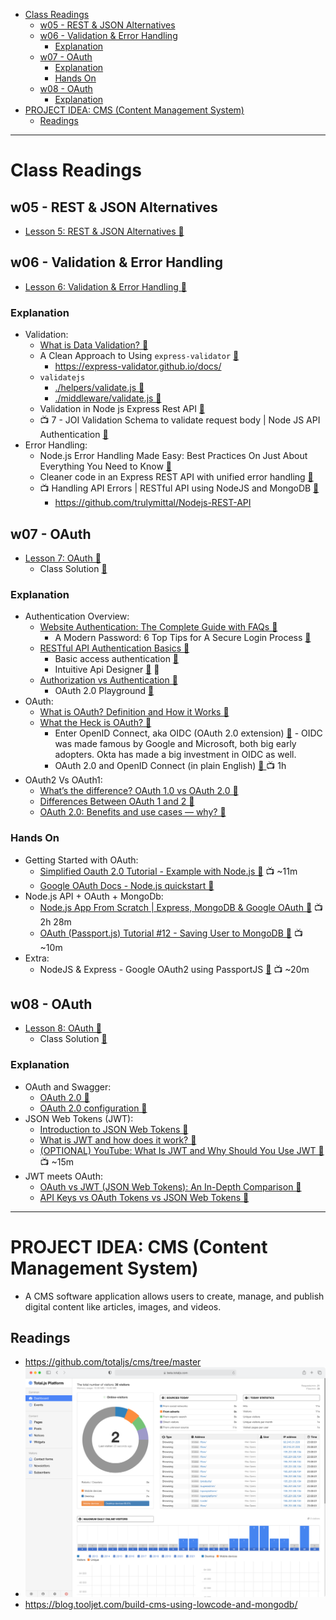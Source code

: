 - [Class Readings](#class-readings)
  - [w05 - REST \& JSON Alternatives](#w05---rest--json-alternatives)
  - [w06 - Validation \& Error Handling](#w06---validation--error-handling)
    - [Explanation](#explanation)
  - [w07 - OAuth](#w07---oauth)
    - [Explanation](#explanation-1)
    - [Hands On](#hands-on)
  - [w08 - OAuth](#w08---oauth)
    - [Explanation](#explanation-2)
- [PROJECT IDEA: CMS (Content Management System)](#project-idea-cms-content-management-system)
  - [Readings](#readings)

---

# Class Readings

## w05 - REST & JSON Alternatives

- [Lesson 5: REST & JSON Alternatives 🔗](https://cse341.netlify.app/lesson5)

## w06 - Validation & Error Handling

- [Lesson 6: Validation & Error Handling 🔗](https://cse341.netlify.app/lesson6)

### Explanation

- Validation:
  - [What is Data Validation? 🔗](https://engage.safe.com/what-is/data-validation/)
  - A Clean Approach to Using `express-validator` [🔗](https://dev.to/nedsoft/a-clean-approach-to-using-express-validator-8go)
    - https://express-validator.github.io/docs/
  - `validatejs`
    - [./helpers/validate.js 🔗](https://github.com/byui-cse/cse341-code-student/blob/L06-team-complete/helpers/validate.js)
    - [./middleware/validate.js 🔗](https://github.com/byui-cse/cse341-code-student/blob/L06-team-complete/middleware/validate.js)
  - Validation in Node js Express Rest API [🔗](https://www.tutsmake.com/validation-in-node-js-express-rest-api/)
  - 📺 7 - JOI Validation Schema to validate request body | Node JS API Authentication [🔗](https://www.youtube.com/watch?v=u9kxYilQ9l8)
- Error Handling:
  - Node.js Error Handling Made Easy: Best Practices On Just About Everything You Need to Know [🔗](https://sematext.com/blog/node-js-error-handling/)
  - Cleaner code in an Express REST API with unified error handling [🔗](https://www.codepedia.org/ama/cleaner-code-in-expressjs-rest-api-with-custom-error-handling)
  - 📺 Handling API Errors | RESTful API using NodeJS and MongoDB [🔗](https://www.youtube.com/watch?v=yNO-eA-8Fuo)
    - https://github.com/trulymittal/Nodejs-REST-API

## w07 - OAuth

- [Lesson 7: OAuth 🔗](https://cse341.netlify.app/lesson7)
  - Class Solution [🔗](https://github.com/byui-cse/cse341-code-student/tree/L07-class-complete?tab=readme-ov-file)

### Explanation

- Authentication Overview:
  - [Website Authentication: The Complete Guide with FAQs 🔗](https://swoopnow.com/website-authentication/)
    - A Modern Password: 6 Top Tips for A Secure Login Process [🔗](https://swoopnow.com/modern-password/)
  - [RESTful API Authentication Basics 🔗](https://blog.restcase.com/restful-api-authentication-basics/)
    - Basic access authentication [🔗](https://en.wikipedia.org/wiki/Basic_access_authentication)
    - Intuitive Api Designer [🔗](https://www.restcase.com/platform/design) 🤔
  - [Authorization vs Authentication 🔗](https://www.oauth.com/oauth2-servers/openid-connect/authorization-vs-authentication/)
    - OAuth 2.0 Playground [🔗](https://developers.google.com/oauthplayground/)
- OAuth:
  - [What is OAuth? Definition and How it Works 🔗](https://www.varonis.com/blog/what-is-oauth)
  - [What the Heck is OAuth? 🔗](https://developer.okta.com/blog/2017/06/21/what-the-heck-is-oauth)
    - Enter OpenID Connect, aka OIDC (OAuth 2.0 extension) [🔗](https://developer.okta.com/blog/2017/06/21/what-the-heck-is-oauth#enter-openid-connect) - OIDC was made famous by Google and Microsoft, both big early adopters. Okta has made a big investment in OIDC as well.
    - OAuth 2.0 and OpenID Connect (in plain English) [🔗 ](https://youtu.be/996OiexHze0) 📺 1h
- OAuth2 Vs OAuth1:
  - [What’s the difference? OAuth 1.0 vs OAuth 2.0 🔗](https://www.synopsys.com/blogs/software-security/oauth-2-0-vs-oauth-1-0.html)
  - [Differences Between OAuth 1 and 2 🔗](https://www.oauth.com/oauth2-servers/differences-between-oauth-1-2/)
  - [OAuth 2.0: Benefits and use cases — why? 🔗](https://stackoverflow.com/questions/7561631/oauth-2-0-benefits-and-use-cases-why)

### Hands On

- Getting Started with OAuth:
  - [Simplified Oauth 2.0 Tutorial - Example with Node.js 🔗](https://youtu.be/PdFdd4N6LtI) 📺 ~11m
  - [Google OAuth Docs - Node.js quickstart 🔗](https://developers.google.com/people/quickstart/nodejs)
- Node.js API + OAuth + MongoDb:
  - [Node.js App From Scratch | Express, MongoDB & Google OAuth 🔗](https://youtu.be/SBvmnHTQIPY) 📺 2h 28m
  - [OAuth (Passport.js) Tutorial #12 - Saving User to MongoDB 🔗](https://youtu.be/KRCh6mSSsb8) 📺 ~10m
- Extra:
  - NodeJS & Express - Google OAuth2 using PassportJS [🔗](https://youtu.be/Q0a0594tOrc) 📺 ~20m

## w08 - OAuth

- [Lesson 8: OAuth 🔗](https://cse341.netlify.app/lesson8)
  - Class Solution [🔗](https://github.com/byui-cse/cse341-code-student/branches/all?query=L08)

### Explanation

- OAuth and Swagger:
  - [OAuth 2.0 🔗](https://swagger.io/docs/specification/authentication/oauth2/)
  - [OAuth 2.0 configuration 🔗](https://swagger.io/docs/open-source-tools/swagger-ui/usage/oauth2/)
- JSON Web Tokens (JWT):
  - [Introduction to JSON Web Tokens 🔗](https://jwt.io/introduction)
  - [What is JWT and how does it work? 🔗](https://www.akana.com/blog/what-is-jwt)
  - [(OPTIONAL) YouTube: What Is JWT and Why Should You Use JWT 🔗](https://www.youtube.com/watch?v=7Q17ubqLfaM) 📺 ~15m
- JWT meets OAuth:
  - [OAuth vs JWT (JSON Web Tokens): An In-Depth Comparison 🔗](https://supertokens.com/blog/oauth-vs-jwt)
  - [API Keys vs OAuth Tokens vs JSON Web Tokens 🔗](https://zapier.com/engineering/apikey-oauth-jwt/)

---

# PROJECT IDEA: CMS (Content Management System)

- A CMS software application allows users to create, manage, and publish digital content like articles, images, and videos.

## Readings

- https://github.com/totaljs/cms/tree/master
- ![alt text](am6l001bn41d.png)
- https://blog.tooljet.com/build-cms-using-lowcode-and-mongodb/
